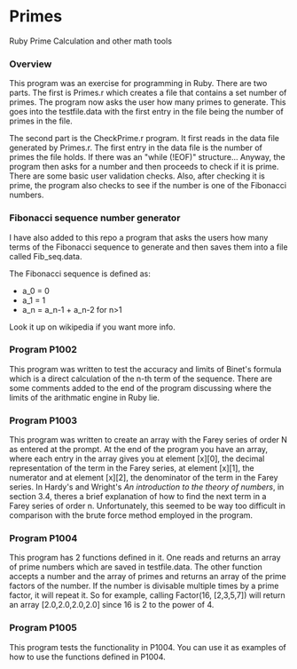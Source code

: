 # Primes
Ruby Prime Calculation and other math tools

### Overview
This program was an exercise for programming in Ruby.  There are two parts.  The first is Primes.r which creates a file that contains a set number of primes.  The program now asks the user how many primes to generate.  This goes into the testfile.data with the first entry in the file being the number of primes in the file.

The second part is the CheckPrime.r program.  It first reads in the data file generated by Primes.r.  The first entry in the data file is the number of primes the file holds.  If there was an "while (!EOF)" structure...
Anyway, the program then asks for a number and then proceeds to check if it is prime.  There are some basic user validation checks.  Also, after checking it is prime, the program also checks to see if the number is one of the Fibonacci numbers.

### Fibonacci sequence number generator

I have also added to this repo a program that asks the users how many terms of the Fibonacci sequence to generate and then saves them into a file called Fib_seq.data.

The Fibonacci sequence is defined as:
* a_0 = 0
* a_1 = 1
* a_n = a_n-1 + a_n-2 for n>1

Look it up on wikipedia if you want more info.

### Program P1002
This program was written to test the accuracy and limits of Binet's formula which is a direct calculation of the n-th term of the sequence.  There are some comments added to the end of the program discussing where the limits of the arithmatic engine in Ruby lie.

### Program P1003
This program was written to create an array with the Farey series of order N as entered at the prompt.  At the end of the program you have an array, where each entry in the array gives you at element [x][0], the decimal representation of the term in the Farey series, at element [x][1], the numerator and at element [x][2], the denominator of the term in the Farey series.  In Hardy's and Wright's *An introduction to the theory of numbers*, in section 3.4, theres a brief explanation of how to find the next term in a Farey series of order n.  Unfortunately, this seemed to be way too difficult in comparison with the brute force method employed in the program.

### Program P1004
This program has 2 functions defined in it.  One reads and returns an array of prime numbers which are saved in testfile.data.  The other function accepts a number and the array of primes and returns an array of the prime factors of the number.  If the number is divisable multiple times by a prime factor, it will repeat it.  So for example, calling Factor(16, [2,3,5,7]) will return an array [2.0,2.0,2.0,2.0]  since 16 is 2 to the power of 4.

### Program P1005
This program tests the functionality in P1004.  You can use it as examples of how to use the functions defined in P1004.